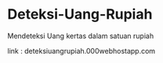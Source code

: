 # Deteksi-Uang-Rupiah
Mendeteksi Uang kertas dalam satuan rupiah 

link : deteksiuangrupiah.000webhostapp.com
